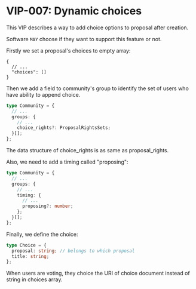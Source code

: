 # VIP-007: Dynamic choices

This VIP describes a way to add choice options to proposal after creation.

Software `MAY` choose if they want to support this feature or not.

Firstly we set a proposal's choices to empty array:

```jsonc
{
  // ...
  "choices": []
}
```

Then we add a field to community's group to identify the set of users who have ability to append choice.

```ts
type Community = {
  // ...
  groups: {
    // ...
    choice_rights?: ProposalRightsSets;
  }[];
};
```

The data structure of choice_rights is as same as proposal_rights.

Also, we need to add a timing called "proposing":

```ts
type Community = {
  // ...
  groups: {
    // ...
    timing: {
      // ...
      proposing?: number;
    };
  }[];
};
```

Finally, we define the choice:

```ts
type Choice = {
  proposal: string; // belongs to which proposal
  title: string;
};
```

When users are voting, they choice the URI of choice document instead of string in choices array.
